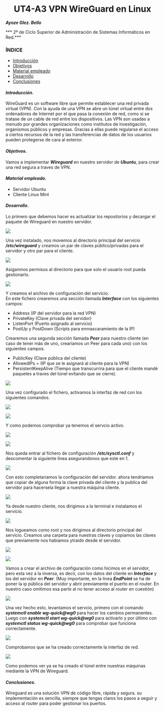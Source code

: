 
<center>

# UT4-A3 VPN WireGuard en Linux


</center>

***Ayoze Glez. Bello***

*** 2º de Ciclo Superior de Administración de Sistemas Informáticos en Red.***

### ÍNDICE

+ [Introducción](#id1)
+ [Objetivos](#id2)
+ [Material empleado](#id3)
+ [Desarrollo](#id4)
+ [Conclusiones](#id5)


#### ***Introducción***. <a name="id1"></a>

WireGuard es un software libre que permite establecer una red privada virtual (VPN). Con la ayuda de una VPN se abre un túnel virtual entre dos ordenadores de Internet por el que pasa la conexión de red, como si se tratase de un cable de red entre los dispositivos. Las VPN son usadas a menudo por grandes organizaciones como institutos de investigación, organismos públicos y empresas. Gracias a ellas puede regularse el acceso a ciertos recursos de la red y las transferencias de datos de los usuarios pueden protegerse de cara al exterior.

#### ***Objetivos***. <a name="id2"></a>

Vamos a implementar ***Wireguard*** en nuestro servidor de ***Ubuntu***, para crear una red segura a traves de VPN.

#### ***Material empleado***. <a name="id3"></a>

- Servidor Ubuntu
- Cliente Linux Mint

#### ***Desarrollo***. <a name="id4"></a>

Lo primero que debemos hacer es actualizar los repositorios y decargar el paquete de Wireguard en nuestro servidor.

![](./img/100.JPG)

Una vez instalado, nos movemos al directorio principal del servicio ***/etc/wireguard*** y creamos un par de claves público/privadas para el servidor y otro par para el cliente.

![](./img/101.JPG)

Asiganmos permisos al directorio para que solo el usuario root pueda gestionarlo.

![](./img/102.JPG)

Y creamos el archivo de configuración del servicio.          
En este fichero crearemos una sección llamada ***Interface*** con los siguientes campos:
- Address (IP del servidor para la red VPN)
- PrivateKey (Clave privada del servidor)
- ListenPort (Puerto asignado al servicio)
- PostUp y PostDown (Scripts para enmascaramiento de la IP)

Crearemos una segunda sección llamada ***Peer*** para nuestro cliente (en caso de tener más de uno, crearíamos un Peer para cada uno) con los siguientes campos.
- PublicKey (Clave pública del cliente)
- AllowedIPs = (IP que se le asignará al cliente para la VPN)
- PersistentKeepAlive (Tiempo que transcurrira para que el cliente mandé paquetes a traves del túnel evitando que se cierre).

![](./img/Captura4.JPG)

Una vez configurado el fichero, activamos la interfaz de red con los siguientes comandos.

![](./img/104.JPG)

![](./img/105.JPG)

Y como podemos comprobar ya tenemos el servcio activo.

![](./img/106.JPG)

![](./img/107.JPG)

Nos queda entrar al fichero de configuración ***/etc/sysctl.conf*** y descomentar la siguiente linea asegurandonos que este en 1.

![](./img/Captura1.JPG)

Con esto completariamos la configuración del servidor. ahora tendriamos que copiar de alguna forma la clave privada del cliente y la publica del servidor para hacersela llegar a nuestra máquina cliente.

![](./img/120.JPG)

Ya desde nuestro cliente, nos dirigimos a la terminal e instalamos el servicio.

![](./img/121.JPG)

Nos logueamos como root y nos dirigimos al directorio principal del servicio. Creamos una carpeta para nuestras claves y copiamos las claves que previamente nos habiamos ytraido desde el servidor.

![](./img/122.JPG)

![](./img/123.JPG)

Vamos a crear el archivo de configuración como hicimos en el servidor, pero esta vez a la inversa, es decir, con los datos del cliente en ***Interface*** y los del servidor en ***Peer***. (Muy importante, en la linea ***EndPoint*** se ha de poner la ip pública del servidor y abrir previamente el puerto en el router. En nuestro caso omitimos esa parte al no tener acceso al router en cuestión)

![](./img/Captura3.JPG)

Una vez hecho esto, levantamos el servcio, primero con el comando ***systemctl enable wg-quick@wg0*** para hacer los cambios permanentes. Luego con ***systemctl start wg-quick@wg0*** para activarlo y por último con ***systemctl status wg-quick@wg0*** para comprobar que funciona correctamente.

![](./img/125.JPG)

Comprobamos que se ha creado correctamente la interfaz de red.

![](./img/126.JPG)

Como podemos ver ya se ha creado el túnel entre nuestras máquinas mediante la VPN de Wireguard.


#### ***Conclusiones***. <a name="id5"></a>

Wireguard es una solución VPN de código libre, rápida y segura.
su implementación es sencilla, siempre que tengas claros los pasos a seguir y acceso al router para poder gestionar los puertos.
